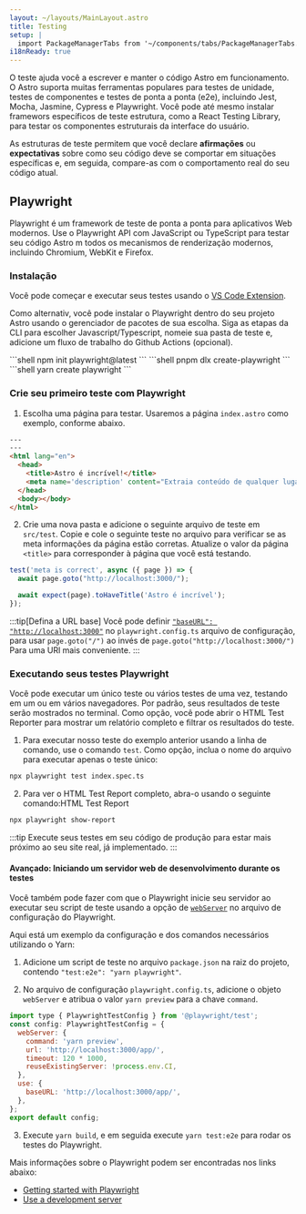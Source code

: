 ```yaml
---
layout: ~/layouts/MainLayout.astro
title: Testing
setup: |
  import PackageManagerTabs from '~/components/tabs/PackageManagerTabs.astro'
i18nReady: true
---
```


O teste ajuda você a escrever e manter o código Astro em funcionamento. O Astro suporta muitas ferramentas populares para testes de unidade, testes de componentes e testes de ponta a ponta (e2e), incluindo Jest, Mocha, Jasmine, Cypress e Playwright. Você pode até mesmo instalar framewors específicos de teste estrutura, como a React Testing Library, para testar os componentes estruturais da interface do usuário.

As estruturas de teste permitem que você declare **afirmações** ou **expectativas** sobre como seu código deve se comportar em situações específicas e, em seguida, compare-as com o comportamento real do seu código atual.

## Playwright

Playwright é um framework de teste de ponta a ponta para aplicativos Web modernos. Use o Playwright API com JavaScript ou TypeScript para testar seu código Astro m todos os mecanismos de renderização modernos, incluindo Chromium, WebKit e Firefox.

### Instalação

Você pode começar e executar seus testes usando o [VS Code Extension](https://playwright.dev/docs/getting-started-vscode).

Como alternativ, você pode instalar o Playwright dentro do seu projeto Astro usando o gerenciador de pacotes de sua escolha. Siga as etapas da CLI para escolher Javascript/Typescript, nomeie sua pasta de teste e, adicione um fluxo de trabalho do Github Actions (opcional).

<PackageManagerTabs>
  <Fragment slot="npm">
  ```shell
  npm init playwright@latest
  ```
  </Fragment>
  <Fragment slot="pnpm">
  ```shell
  pnpm dlx create-playwright
  ```
  </Fragment>
  <Fragment slot="yarn">
  ```shell
  yarn create playwright
  ```
  </Fragment>
</PackageManagerTabs>

### Crie seu primeiro teste com Playwright

1. Escolha uma página para testar. Usaremos a página `index.astro` como exemplo, conforme abaixo.

```html title="src/pages/index.astro"
---
---
<html lang="en">
  <head>
    <title>Astro é incrível!</title>
    <meta name='description' content="Extraia conteúdo de qualquer lugar e sirva-o rapidamente com a arquitetura de ilha de última geração do Astro." />
  </head>
  <body></body>
</html>
```

2. Crie uma nova pasta e adicione o seguinte arquivo de teste em `src/test`. Copie e cole o seguinte teste no arquivo para verificar se as meta informações da página estão corretas. Atualize o valor da página `<title>` para corresponder à página que você está testando.

```jsx title="src/test/index.spec.ts" "Astro é incrível!"
test('meta is correct', async ({ page }) => {
  await page.goto("http://localhost:3000/");

  await expect(page).toHaveTitle('Astro é incrível');
});
```

:::tip[Defina a URL base]
Você pode definir [`"baseURL": "http://localhost:3000"`](https://playwright.dev/docs/api/class-testoptions#test-options-base-url) no `playwright.config.ts` arquivo de configuração, para usar `page.goto("/")` ao invés de `page.goto("http://localhost:3000/")` Para uma URl mais conveniente.
:::

### Executando seus testes Playwright

Você pode executar um único teste ou vários testes de uma vez, testando em um ou em vários navegadores. Por padrão, seus resultados de teste serão mostrados no terminal. Como opção, você pode abrir o HTML Test Reporter para mostrar um relatório completo e filtrar os resultados do teste.

1. Para executar nosso teste do exemplo anterior usando a linha de comando, use o comando `test`. Como opção, inclua o nome do arquivo para executar apenas o teste único:

```sh
npx playwright test index.spec.ts
```

2. Para ver o HTML Test Report completo, abra-o usando o seguinte comando:HTML Test Report
```sh
npx playwright show-report
```

:::tip
Execute seus testes em seu código de produção para estar mais próximo ao seu site real, já implementado.
:::

#### Avançado: Iniciando um servidor web de desenvolvimento durante os testes

Você também pode fazer com que o Playwright inicie seu servidor ao executar seu script de teste usando a opção de [`webServer`](https://playwright.dev/docs/test-advanced#launching-a-development-web-server-during-the-tests) no arquivo de configuração do Playwright. 

Aqui está um exemplo da configuração e dos comandos necessários utilizando o Yarn:

1. Adicione um script de teste no arquivo  `package.json` na raiz do projeto, contendo `"test:e2e": "yarn playwright"`. 

2. No arquivo de configuração `playwright.config.ts`, adicione o objeto `webServer` e atribua o valor `yarn preview` para a chave `command`. 

```js title="playwright.config.ts" ins={3-8} "yarn preview"
import type { PlaywrightTestConfig } from '@playwright/test';
const config: PlaywrightTestConfig = {
  webServer: {
    command: 'yarn preview',
    url: 'http://localhost:3000/app/',
    timeout: 120 * 1000,
    reuseExistingServer: !process.env.CI,
  },
  use: {
    baseURL: 'http://localhost:3000/app/',
  },
};
export default config;
```

3. Execute `yarn build`, e em seguida execute `yarn test:e2e` para rodar os testes do Playwright.

Mais informações sobre o Playwright podem ser encontradas nos links abaixo:

- [Getting started with Playwright](https://playwright.dev/docs/intro)
- [Use a development server](https://playwright.dev/docs/test-advanced#launching-a-development-web-server-during-the-tests)
